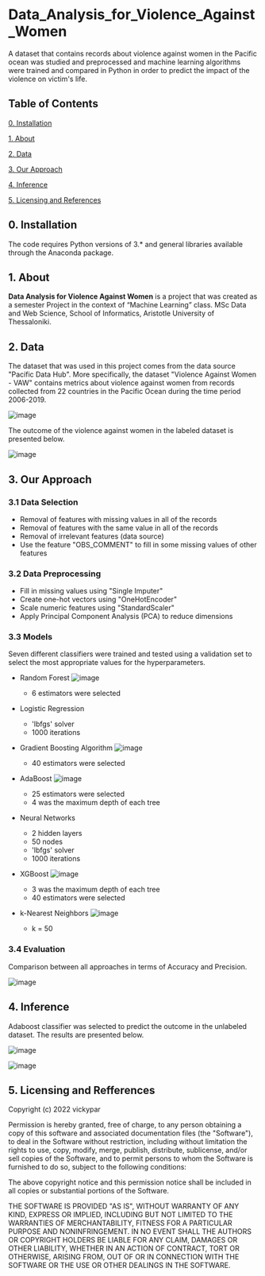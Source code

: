 # Data_Analysis_for_Violence_Against_Women
A dataset that contains records about violence against women in the Pacific ocean was studied and preprocessed and machine learning algorithms were trained and compared in Python in order to predict the impact of the violence on victim's life.

## Table of Contents

[0. Installation](https://github.com/vickypar/Data_Analysis_for_Violence_Against_Women#0-installation)

[1. About](https://github.com/vickypar/Data_Analysis_for_Violence_Against_Women#1-about)

[2. Data](https://github.com/vickypar/Data_Analysis_for_Violence_Against_Women#2-data)

[3. Our Approach](https://github.com/vickypar/Data_Analysis_for_Violence_Against_Women#3-our-approach)

[4. Inference](https://github.com/vickypar/Data_Analysis_for_Violence_Against_Women#4-inference)

[5. Licensing and References](https://github.com/vickypar/Data_Analysis_for_Violence_Against_Womenn#6-licensing-and-references)


## 0. Installation 

The code requires Python versions of 3.* and general libraries available through the Anaconda package.

## 1. About

**Data Analysis for Violence Against Women** is a project that was created as a semester Project in the context of “Machine Learning” class.
MSc Data and Web Science, School of Informatics, Aristotle University of Thessaloniki.


## 2. Data

The dataset that was used in this project comes from the data source "Pacific Data Hub". More specifically, the dataset "Violence Against Women - VAW" contains metrics about violence against women from records collected from 22 countries in the Pacific Ocean during the time period 2006-2019.

![image](https://user-images.githubusercontent.com/95586847/179351013-02f04033-b5a7-459a-8918-bbdd12772796.png)

The outcome of the violence against women in the labeled dataset is presented below.

![image](https://user-images.githubusercontent.com/95586847/179354455-fe31af33-e03b-409b-aacb-c26861525990.png)

## 3. Our Approach

### 3.1 Data Selection
- Removal of features with missing values in all of the records
- Removal of features with the same value in all of the records
- Removal of irrelevant features (data source)
- Use the feature "OBS_COMMENT" to fill in some missing values of other features

### 3.2 Data Preprocessing
- Fill in missing values using "Single Imputer"
- Create one-hot vectors using "OneHotEncoder"
- Scale numeric features using "StandardScaler"
- Apply Principal Component Analysis (PCA) to reduce dimensions

### 3.3 Models
Seven different classifiers were trained and tested using a validation set to select the most appropriate values for the hyperparameters.

- Random Forest
![image](https://user-images.githubusercontent.com/95586847/179354749-ea6db5e8-a8dc-4300-8dbd-cd6949246fc2.png)
  - 6 estimators were selected
- Logistic Regression
  - 'lbfgs' solver
  - 1000 iterations
- Gradient Boosting Algorithm
![image](https://user-images.githubusercontent.com/95586847/179354760-d53f92a7-784b-4155-ad5a-1e73c952ff3c.png)
  - 40 estimators were selected

- AdaBoost
![image](https://user-images.githubusercontent.com/95586847/179354801-1939e4ed-f2a6-41bf-b110-9e1f751c1fc6.png)
  - 25 estimators were selected
  - 4 was the maximum depth of each tree
- Neural Networks
  - 2 hidden layers
  - 50 nodes
  - 'lbfgs' solver
  - 1000 iterations
- XGBoost
![image](https://user-images.githubusercontent.com/95586847/179354895-f4af5849-053d-4154-adb3-90a84d3a18aa.png)
  - 3 was the maximum depth of each tree
  - 40 estimators were selected
- k-Nearest Neighbors
![image](https://user-images.githubusercontent.com/95586847/179354942-f49bdc03-63a3-4b5c-a17a-d943fa1863e4.png)
  - k = 50

### 3.4 Evaluation
Comparison between all approaches in terms of Accuracy and Precision. 

![image](https://user-images.githubusercontent.com/95586847/179354716-1dffe114-58cc-45d6-bd76-4ae4e6dc8a7e.png)

## 4. Inference
Adaboost classifier was selected to predict the outcome in the unlabeled dataset. The results are presented below.

![image](https://user-images.githubusercontent.com/95586847/179354976-1206aa20-6b4d-41a7-89d0-d3036276caa9.png)

![image](https://user-images.githubusercontent.com/95586847/179354981-223ea7ac-13ec-4d5c-a268-017d0b49bf72.png)

## 5. Licensing and Refferences

Copyright (c) 2022 vickypar

Permission is hereby granted, free of charge, to any person obtaining a copy
of this software and associated documentation files (the "Software"), to deal
in the Software without restriction, including without limitation the rights
to use, copy, modify, merge, publish, distribute, sublicense, and/or sell
copies of the Software, and to permit persons to whom the Software is
furnished to do so, subject to the following conditions:

The above copyright notice and this permission notice shall be included in all
copies or substantial portions of the Software.

THE SOFTWARE IS PROVIDED "AS IS", WITHOUT WARRANTY OF ANY KIND, EXPRESS OR
IMPLIED, INCLUDING BUT NOT LIMITED TO THE WARRANTIES OF MERCHANTABILITY,
FITNESS FOR A PARTICULAR PURPOSE AND NONINFRINGEMENT. IN NO EVENT SHALL THE
AUTHORS OR COPYRIGHT HOLDERS BE LIABLE FOR ANY CLAIM, DAMAGES OR OTHER
LIABILITY, WHETHER IN AN ACTION OF CONTRACT, TORT OR OTHERWISE, ARISING FROM,
OUT OF OR IN CONNECTION WITH THE SOFTWARE OR THE USE OR OTHER DEALINGS IN THE
SOFTWARE.
